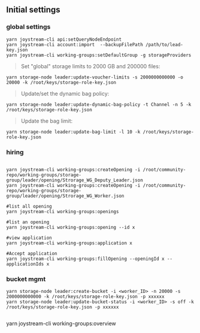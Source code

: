 ## Initial settings
### global settings
```
yarn joystream-cli api:setQueryNodeEndpoint
yarn joystream-cli account:import  --backupFilePath /path/to/lead-key.json
yarn joystream-cli working-groups:setDefaultGroup -g storageProviders
```
> Set "global" storage limits to 2000 GB and 200000 files:
```
yarn storage-node leader:update-voucher-limits -s 2000000000000 -o 20000 -k /root/keys/storage-role-key.json
```

> Update/set the dynamic bag policy:
```
yarn storage-node leader:update-dynamic-bag-policy -t Channel -n 5 -k /root/keys/storage-role-key.json
```

> Update the bag limit:
```
yarn storage-node leader:update-bag-limit -l 10 -k /root/keys/storage-role-key.json
```



### hiring
```

yarn joystream-cli working-groups:createOpening -i /root/community-repo/working-groups/storage-group/leader/opening/Strorage_WG_Deputy_Leader.json
yarn joystream-cli working-groups:createOpening -i /root/community-repo/working-groups/storage-group/leader/opening/Strorage_WG_Worker.json

#list all opening
yarn joystream-cli working-groups:openings

#list an opening
yarn joystream-cli working-groups:opening --id x

#view application
yarn joystream-cli working-groups:application x

#Accept application
yarn joystream-cli working-groups:fillOpening --openingId x --applicationIds x

```
### bucket mgmt
```
yarn storage-node leader:create-bucket -i <worker_ID> -n 20000 -s 2000000000000 -k /root/keys/storage-role-key.json -p xxxxxx
yarn storage-node leader:update-bucket-status -i <worker_ID> -s off -k /root/keys/storage-role-key.json -p xxxxxx
```

```
```
yarn joystream-cli working-groups:overview
```
